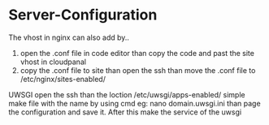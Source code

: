 # Server-Configuration

The vhost in nginx can also add by..
1) open the .conf file in code editor than copy the code and past the site vhost in cloudpanal
2) copy the .conf file to site than open the ssh than move the .conf file to /etc/nginx/sites-enabled/

UWSGI 
open the ssh than the loction /etc/uwsgi/apps-enabled/
simple make file with the name by using cmd
eg: nano domain.uwsgi.ini
than page the configuration and save it.
After this make the service of the uwsgi

